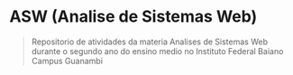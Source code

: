 # ASW (Analise de Sistemas Web)
> Repositorio de atividades da materia Analises de Sistemas Web durante o segundo ano do ensino medio no Instituto Federal Baiano Campus Guanambi 
